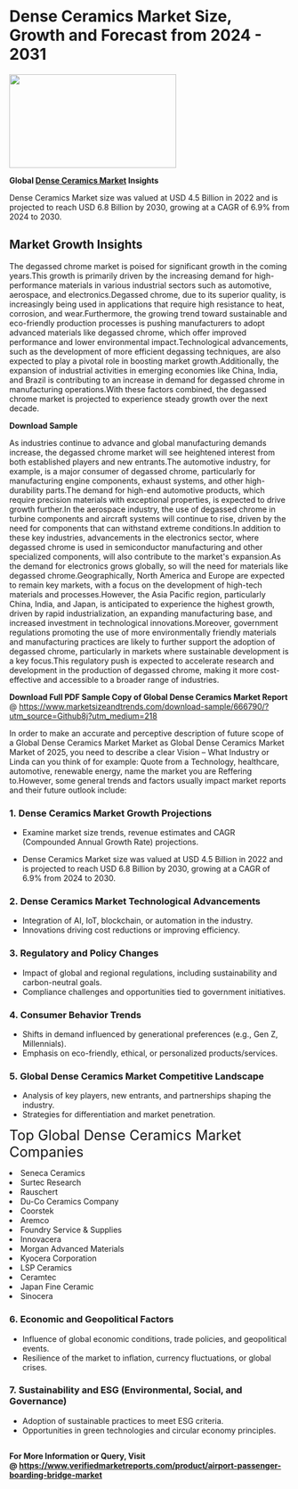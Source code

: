 <H1>Dense Ceramics Market Size, Growth and Forecast from 2024 - 2031</H1><img class="aligncenter size-medium wp-image-584254" src="https://thirdeyenews.in/wp-content/uploads/2024/09/Global-Market-Research-300x168.jpeg" alt="" width="300" height="168" /><p><strong>Global&nbsp;<a href="https://www.marketsizeandtrends.com/download-sample/666790/?utm_source=Github8j?utm_medium=218">Dense Ceramics Market</a> Insights</strong></p><p>Dense Ceramics Market size was valued at USD 4.5 Billion in 2022 and is projected to reach USD 6.8 Billion by 2030, growing at a CAGR of 6.9% from 2024 to 2030.</p><p><h2>Market Growth Insights</h2> <p>The degassed chrome market is poised for significant growth in the coming years.This growth is primarily driven by the increasing demand for high-performance materials in various industrial sectors such as automotive, aerospace, and electronics.Degassed chrome, due to its superior quality, is increasingly being used in applications that require high resistance to heat, corrosion, and wear.Furthermore, the growing trend toward sustainable and eco-friendly production processes is pushing manufacturers to adopt advanced materials like degassed chrome, which offer improved performance and lower environmental impact.Technological advancements, such as the development of more efficient degassing techniques, are also expected to play a pivotal role in boosting market growth.Additionally, the expansion of industrial activities in emerging economies like China, India, and Brazil is contributing to an increase in demand for degassed chrome in manufacturing operations.With these factors combined, the degassed chrome market is projected to experience steady growth over the next decade.</p> <p><strong>Download Sample</strong></p> <p>As industries continue to advance and global manufacturing demands increase, the degassed chrome market will see heightened interest from both established players and new entrants.The automotive industry, for example, is a major consumer of degassed chrome, particularly for manufacturing engine components, exhaust systems, and other high-durability parts.The demand for high-end automotive products, which require precision materials with exceptional properties, is expected to drive growth further.In the aerospace industry, the use of degassed chrome in turbine components and aircraft systems will continue to rise, driven by the need for components that can withstand extreme conditions.In addition to these key industries, advancements in the electronics sector, where degassed chrome is used in semiconductor manufacturing and other specialized components, will also contribute to the market's expansion.As the demand for electronics grows globally, so will the need for materials like degassed chrome.Geographically, North America and Europe are expected to remain key markets, with a focus on the development of high-tech materials and processes.However, the Asia Pacific region, particularly China, India, and Japan, is anticipated to experience the highest growth, driven by rapid industrialization, an expanding manufacturing base, and increased investment in technological innovations.Moreover, government regulations promoting the use of more environmentally friendly materials and manufacturing practices are likely to further support the adoption of degassed chrome, particularly in markets where sustainable development is a key focus.This regulatory push is expected to accelerate research and development in the production of degassed chrome, making it more cost-effective and accessible to a broader range of industries.</p> <p><span class=""><strong>Download Full PDF Sample Copy of Global Dense Ceramics Market Report</strong> @ <a href="https://www.marketsizeandtrends.com/download-sample/666790/?utm_source=Github8j?utm_medium=218" target="_blank">https://www.marketsizeandtrends.com/download-sample/666790/?utm_source=Github8j?utm_medium=218</a></span></p><p>In order to make an accurate and perceptive description of future scope of a Global&nbsp;Dense Ceramics Market Market as Global&nbsp;Dense Ceramics Market Market of 2025, you need to describe a clear Vision &ndash; What Industry or Linda can you think of for example: Quote from a Technology, healthcare, automotive, renewable energy, name the market you are Reffering to.However, some general trends and factors usually impact market reports and their future outlook include:</p><h3>1.&nbsp;<strong>Dense Ceramics Market Growth Projections</strong></h3><ul><li>Examine market size trends, revenue estimates and CAGR (Compounded Annual Growth Rate) projections.</li><li><p>Dense Ceramics Market size was valued at USD 4.5 Billion in 2022 and is projected to reach USD 6.8 Billion by 2030, growing at a CAGR of 6.9% from 2024 to 2030.</p></li></ul><h3>2.&nbsp;<strong>Dense Ceramics Market Technological Advancements</strong></h3><ul><li>Integration of AI, IoT, blockchain, or automation in the industry.</li><li>Innovations driving cost reductions or improving efficiency.</li></ul><h3>3.&nbsp;<strong>Regulatory and Policy Changes</strong></h3><ul><li>Impact of global and regional regulations, including sustainability and carbon-neutral goals.</li><li>Compliance challenges and opportunities tied to government initiatives.</li></ul><h3>4.&nbsp;<strong>Consumer Behavior Trends</strong></h3><ul><li>Shifts in demand influenced by generational preferences (e.g., Gen Z, Millennials).</li><li>Emphasis on eco-friendly, ethical, or personalized products/services.</li></ul><h3>5.&nbsp;<strong>Global Dense Ceramics Market Competitive Landscape</strong></h3><ul><li>Analysis of key players, new entrants, and partnerships shaping the industry.</li><li>Strategies for differentiation and market penetration.</li></ul><p data-pm-slice="1 1 []"><span style="color: inherit; font-family: inherit; font-size: 25px;">Top Global Dense Ceramics Market Companies</span></p><div class="" data-test-id=""><p><li>Seneca Ceramics</li><li> Surtec Research</li><li> Rauschert</li><li> Du-Co Ceramics Company</li><li> Coorstek</li><li> Aremco</li><li> Foundry Service & Supplies</li><li> Innovacera</li><li> Morgan Advanced Materials</li><li> Kyocera Corporation</li><li> LSP Ceramics</li><li> Ceramtec</li><li> Japan Fine Ceramic</li><li> Sinocera</li></p></div><h3>6.&nbsp;<strong>Economic and Geopolitical Factors</strong></h3><ul><li>Influence of global economic conditions, trade policies, and geopolitical events.</li><li>Resilience of the market to inflation, currency fluctuations, or global crises.</li></ul><h3>7.&nbsp;<strong>Sustainability and ESG (Environmental, Social, and Governance)</strong></h3><ul><li>Adoption of sustainable practices to meet ESG criteria.</li><li>Opportunities in green technologies and circular economy principles.</li></ul><h2><strong style="font-size: 14px;">For More Information or Query, Visit @&nbsp;</strong><a style="background-color: #ffffff; font-size: 14px;" href="https://www.marketsizeandtrends.com/report/dense-ceramics-market/" target="_blank">https://www.verifiedmarketreports.com/product/airport-passenger-boarding-bridge-market</a></h2>